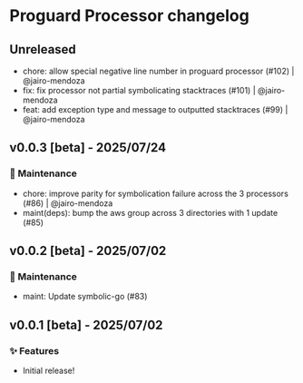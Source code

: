 # Proguard Processor changelog

## Unreleased

- chore: allow special negative line number in proguard processor (#102) | @jairo-mendoza
- fix: fix processor not partial symbolicating stacktraces (#101) | @jairo-mendoza
- feat: add exception type and message to outputted stacktraces (#99) | @jairo-mendoza

## v0.0.3 [beta] - 2025/07/24

### 🚧 Maintenance

- chore: improve parity for symbolication failure across the 3 processors (#86) | @jairo-mendoza
- maint(deps): bump the aws group across 3 directories with 1 update (#85)

## v0.0.2 [beta] - 2025/07/02
### 🚧 Maintenance
- maint: Update symbolic-go (#83)

## v0.0.1 [beta] - 2025/07/02
### ✨ Features

- Initial release!
